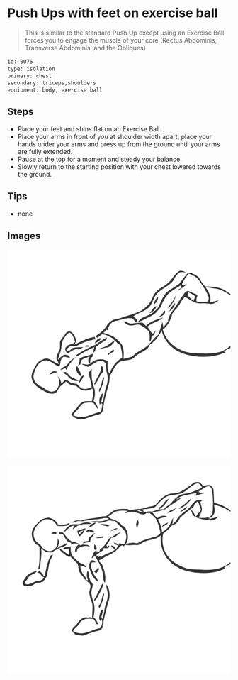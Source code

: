 # Push Ups with feet on exercise ball
> This is similar to the standard Push Up except using an Exercise Ball forces you to engage the muscle of your core (Rectus Abdominis, Transverse Abdominis, and the Obliques).

``` 
id: 0076 
type: isolation 
primary: chest 
secondary: triceps,shoulders 
equipment: body, exercise ball 
``` 

## Steps

 - Place your feet and shins flat on an Exercise Ball.
 - Place your arms in front of you at shoulder width apart, place your hands under your arms and press up from the ground until your arms are fully extended.
 - Pause at the top for a moment and steady your balance.
 - Slowly return to the starting position with your chest lowered towards the ground.

## Tips

 - none

## Images

![](../svg/0076-relaxation.svg)

![](../svg/0076-tension.svg)
